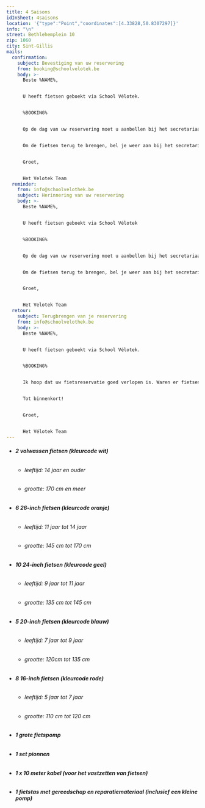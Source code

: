 ```yaml
---
title: 4 Saisons
idInSheet: 4saisons
location: '{"type":"Point","coordinates":[4.33828,50.8307297]}'
info: "\n"
street: Bethlehemplein 10
zip: 1060
city: Sint-Gillis
mails:
  confirmation:
    subject: Bevestiging van uw reservering
    from: booking@schoolvelotek.be
    body: >-
      Beste %NAME%,


      U heeft fietsen geboekt via School Vélotek.


      %BOOKING%


      Op de dag van uw reservering moet u aanbellen bij het secretariaat van école 4 Saisons (Betlehemplein 10, 1060 St Gillis). Vermeld uw identiteit en het feit dat u voor de Vélotheek komt. U haalt de sleutels van de Vélotek op bij het schoolsecretariaat, verlaat de school en gaat iets verderop tot de Denemarkenstraat. De deur van de Vélotek bevindt zich in de Denemarkenstraat, twee deuren verder vanbij de ingang de schoolpoort. Daarboven staat "Cité des jeunes". De fietsen worden gestald in een lokaal aan de linkerkant, zo'n 20 meter verderop in de gang. Een bordje "Vélotek" op de deur geeft aan dat u zich op de juiste plaats bevindt. De lichtschakelaar voor de kamer bevindt zich links 2 m na de deur. Vergeet niet om zowel het licht van het lokaal uit te schakelen als de straatdeur op slot te doen. U geeft dan de sleutels aan het secretariaat voordat u gaat fietsen. 


      Om de fietsen terug te brengen, bel je weer aan bij het secretariaat van de school om de sleutels te vragen en de fietsen terug te plaatsen. Vergeet niet om na gebruik de lichten uit te doen en de deuren goed op slot te doen. Nadien geeft u de sleutels terug aan het secretariaat. 


      Groet,


      Het Velotek Team
  reminder:
    from: info@schoolvelothek.be
    subject: Herinnering van uw reservering
    body: >-
      Beste %NAME%,


      U heeft fietsen geboekt via School Vélotek


      %BOOKING%


      Op de dag van uw reservering moet u aanbellen bij het secretariaat van école 4 Saisons (Betlehemplein 10, 1060 St Gillis). Vermeld uw identiteit en het feit dat u voor de Vélotek komt. U haalt de sleutels van de Vélotek op bij het schoolsecretariaat, verlaat de school en gaat iets verderop tot de Denemarkenstraat. De deur van de Vélotek bevindt zich in de Denemarkenstraat, twee deuren verder vanbij de ingang de schoolpoort. Daarboven staat "Cité des jeunes". De fietsen worden gestald in een lokaal aan de linkerkant, zo'n 20 meter verderop in de gang. Een bordje "Vélotek" op de deur geeft aan dat u zich op de juiste plaats bevindt. De lichtschakelaar voor de kamer bevindt zich links 2 m na de deur. Vergeet niet om zowel het licht van het lokaal uit te schakelen als de straatdeur op slot te doen. U geeft dan de sleutels aan het secretariaat voordat u gaat fietsen. 


      Om de fietsen terug te brengen, bel je weer aan bij het secretariaat van de school om de sleutels te vragen en de fietsen terug te plaatsen. Vergeet niet om na gebruik de lichten uit te doen en de deuren goed op slot te doen. Nadien geeft u de sleutels terug aan het secretariaat. 


      Groet,


      Het Velotek Team
  retour:
    subject: Terugbrengen van je reservering
    from: info@schoolvelothek.be
    body: >-
      Beste %NAME%,


      U heeft fietsen geboekt via School Vélotek.


      %BOOKING%


      Ik hoop dat uw fietsreservatie goed verlopen is. Waren er fietsen die defect waren? Indien dit het geval is, wil u dat ons dat melden in een antwoord op deze mail met het nummer van de fiets en wat er stuk aan was? Zo kunnen wij de fietsen zo snel mogelijk herstellen.


      Tot binnenkort!


      Groet,


      Het Vélotek Team
---
```

* ###### **2 volwassen fietsen (kleurcode wit)**

  * ###### leeftijd: 14 jaar en ouder
  * ###### grootte: 170 cm en meer
* ###### **6 26-inch fietsen (kleurcode oranje)**

  * ###### leeftijd: 11 jaar tot 14 jaar
  * ###### grootte: 145 cm tot 170 cm
* ###### **10 24-inch fietsen (kleurcode geel)**

  * ###### leeftijd: 9 jaar tot 11 jaar
  * ###### grootte: 135 cm tot 145 cm
* ###### **5 20-inch fietsen (kleurcode blauw)**

  * ###### leeftijd: 7 jaar tot 9 jaar
  * ###### grootte: 120cm tot 135 cm
* ###### **8 16-inch fietsen (kleurcode rode)**

  * ###### leeftijd: 5 jaar tot 7 jaar
  * ###### grootte: 110 cm tot 120 cm
* ###### **1 grote fietspomp**
* ###### **1 set pionnen**
* ###### **1 x 10 meter kabel (voor het vastzetten van fietsen)**
* ###### **1 fietstas met gereedschap en reparatiemateriaal (inclusief een kleine pomp)**